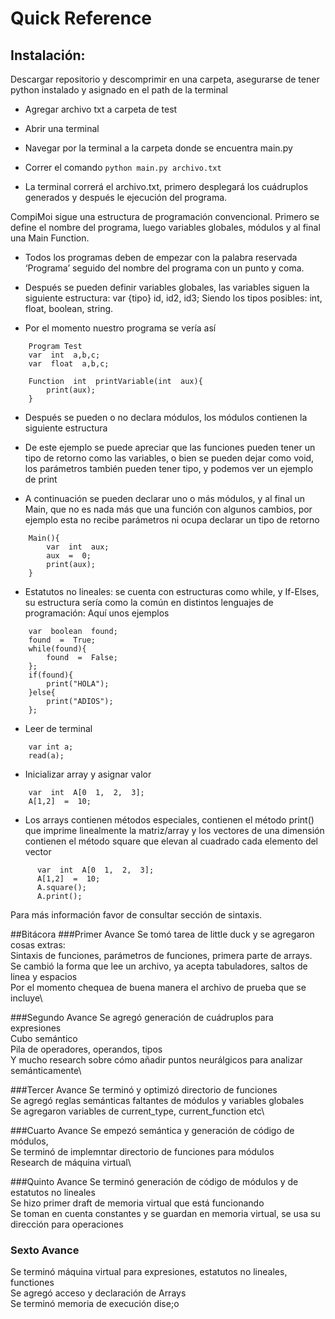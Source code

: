 
# Quick Reference

## Instalación:

Descargar repositorio y descomprimir en una carpeta, asegurarse de tener python instalado y asignado en el path de la terminal
-   Agregar archivo txt a carpeta de test
-   Abrir una terminal
-   Navegar por la terminal a la carpeta donde se encuentra main.py
    
-   Correr el comando `python main.py archivo.txt`
    
-   La terminal correrá el archivo.txt, primero desplegará los cuádruplos generados y después le ejecución del programa.

CompiMoi sigue una estructura de programación convencional. Primero se define el nombre del programa, luego variables globales, módulos y al final una Main Function.

  

-   Todos los programas deben de empezar con la palabra reservada ‘Programa’ seguido del nombre del programa con un punto y coma.
    
-   Después se pueden definir variables globales, las variables siguen la siguiente estructura: var {tipo} id, id2, id3; Siendo los tipos posibles: int, float, boolean, string.
    
-   Por el momento nuestro programa se vería así

```
	Program Test
	var  int  a,b,c;
    var  float  a,b,c;
```

```
	Function  int  printVariable(int  aux){
		print(aux);
	}
```

  

-   Después se pueden o no declara módulos, los módulos contienen la siguiente estructura

-   De este ejemplo se puede apreciar que las funciones pueden tener un tipo de retorno como las variables, o bien se pueden dejar como void, los parámetros también pueden tener tipo, y podemos ver un ejemplo de print
    
-   A continuación se pueden declarar uno o más módulos, y al final un Main, que no es nada más que una función con algunos cambios, por ejemplo esta no recibe parámetros ni ocupa declarar un tipo de retorno

```
	Main(){
		var  int  aux;
		aux  =  0;
		print(aux);
	}
```

-   Estatutos no lineales: se cuenta con estructuras como while, y If-Elses, su estructura sería como la común en distintos lenguajes de programación: Aquí unos ejemplos
    

  
```
	var  boolean  found;
	found  =  True;
	while(found){
		found  =  False;
	};
	if(found){
		print("HOLA");
	}else{
		print("ADIOS");
	};
```



-   Leer de terminal

```
	var int a;
	read(a);
```
-   Inicializar array y asignar valor
    
```
	var  int  A[0  1,  2,  3];
	A[1,2]  =  10;

```
   

-   Los arrays contienen métodos especiales, contienen el método print() que imprime linealmente la matriz/array y los vectores de una dimensión contienen el método square que elevan al cuadrado cada elemento del vector
    

  ```
		var  int  A[0  1,  2,  3];
		A[1,2]  =  10;
		A.square();
		A.print();

  ```



  

Para más información favor de consultar sección de sintaxis.

##Bitácora
###Primer Avance
Se tomó tarea de little duck y se agregaron cosas extras:\
Sintaxis de funciones, parámetros de funciones, primera parte de arrays.\
Se cambió la forma que lee un archivo, ya acepta tabuladores, saltos de linea y espacios\
Por el momento chequea de buena manera el archivo de prueba que se incluye\

###Segundo Avance
Se agregó generación de cuádruplos para expresiones\
Cubo semántico\
Pila de operadores, operandos, tipos\
Y mucho research sobre cómo añadir puntos neurálgicos para analizar semánticamente\

###Tercer Avance
Se terminó y optimizó directorio de funciones\
Se agregó reglas semánticas faltantes de módulos y variables globales\
Se agregaron variables de current_type, current_function etc\

###Cuarto Avance
Se empezó semántica y generación de código de módulos,\
Se terminó de implemntar directorio de funciones para módulos\
Research de máquina virtual\

###Quinto Avance
Se terminó generación de código de módulos y de estatutos no lineales\
Se hizo primer draft de memoria virtual que está funcionando\
Se toman en cuenta constantes y se guardan en memoria virtual, se usa su dirección para operaciones

### Sexto Avance
Se terminó máquina virtual para expresiones, estatutos no lineales, functiones\
Se agregó acceso y declaración de Arrays\
Se terminó memoria de execución dise;o
